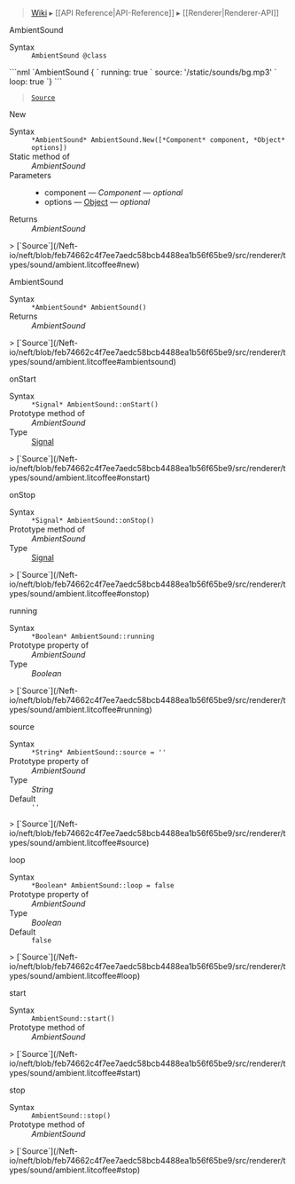 > [Wiki](Home) ▸ [[API Reference|API-Reference]] ▸ [[Renderer|Renderer-API]]

AmbientSound
<dl><dt>Syntax</dt><dd><code>AmbientSound @class</code></dd></dl>
```nml
`AmbientSound {
`   running: true
`   source: '/static/sounds/bg.mp3'
`   loop: true
`}
```

> [`Source`](/Neft-io/neft/blob/feb74662c4f7ee7aedc58bcb4488ea1b56f65be9/src/renderer/types/sound/ambient.litcoffee#ambientsound)

New
<dl><dt>Syntax</dt><dd><code>&#x2A;AmbientSound&#x2A; AmbientSound.New([&#x2A;Component&#x2A; component, &#x2A;Object&#x2A; options])</code></dd><dt>Static method of</dt><dd><i>AmbientSound</i></dd><dt>Parameters</dt><dd><ul><li>component — <i>Component</i> — <i>optional</i></li><li>options — <a href="/Neft-io/neft/wiki/Utils-API#isobject">Object</a> — <i>optional</i></li></ul></dd><dt>Returns</dt><dd><i>AmbientSound</i></dd></dl>
> [`Source`](/Neft-io/neft/blob/feb74662c4f7ee7aedc58bcb4488ea1b56f65be9/src/renderer/types/sound/ambient.litcoffee#new)

AmbientSound
<dl><dt>Syntax</dt><dd><code>&#x2A;AmbientSound&#x2A; AmbientSound()</code></dd><dt>Returns</dt><dd><i>AmbientSound</i></dd></dl>
> [`Source`](/Neft-io/neft/blob/feb74662c4f7ee7aedc58bcb4488ea1b56f65be9/src/renderer/types/sound/ambient.litcoffee#ambientsound)

onStart
<dl><dt>Syntax</dt><dd><code>&#x2A;Signal&#x2A; AmbientSound::onStart()</code></dd><dt>Prototype method of</dt><dd><i>AmbientSound</i></dd><dt>Type</dt><dd><a href="/Neft-io/neft/wiki/Signal-API#class-signal">Signal</a></dd></dl>
> [`Source`](/Neft-io/neft/blob/feb74662c4f7ee7aedc58bcb4488ea1b56f65be9/src/renderer/types/sound/ambient.litcoffee#onstart)

onStop
<dl><dt>Syntax</dt><dd><code>&#x2A;Signal&#x2A; AmbientSound::onStop()</code></dd><dt>Prototype method of</dt><dd><i>AmbientSound</i></dd><dt>Type</dt><dd><a href="/Neft-io/neft/wiki/Signal-API#class-signal">Signal</a></dd></dl>
> [`Source`](/Neft-io/neft/blob/feb74662c4f7ee7aedc58bcb4488ea1b56f65be9/src/renderer/types/sound/ambient.litcoffee#onstop)

running
<dl><dt>Syntax</dt><dd><code>&#x2A;Boolean&#x2A; AmbientSound::running</code></dd><dt>Prototype property of</dt><dd><i>AmbientSound</i></dd><dt>Type</dt><dd><i>Boolean</i></dd></dl>
> [`Source`](/Neft-io/neft/blob/feb74662c4f7ee7aedc58bcb4488ea1b56f65be9/src/renderer/types/sound/ambient.litcoffee#running)

source
<dl><dt>Syntax</dt><dd><code>&#x2A;String&#x2A; AmbientSound::source = ''</code></dd><dt>Prototype property of</dt><dd><i>AmbientSound</i></dd><dt>Type</dt><dd><i>String</i></dd><dt>Default</dt><dd><code>''</code></dd></dl>
> [`Source`](/Neft-io/neft/blob/feb74662c4f7ee7aedc58bcb4488ea1b56f65be9/src/renderer/types/sound/ambient.litcoffee#source)

loop
<dl><dt>Syntax</dt><dd><code>&#x2A;Boolean&#x2A; AmbientSound::loop = false</code></dd><dt>Prototype property of</dt><dd><i>AmbientSound</i></dd><dt>Type</dt><dd><i>Boolean</i></dd><dt>Default</dt><dd><code>false</code></dd></dl>
> [`Source`](/Neft-io/neft/blob/feb74662c4f7ee7aedc58bcb4488ea1b56f65be9/src/renderer/types/sound/ambient.litcoffee#loop)

start
<dl><dt>Syntax</dt><dd><code>AmbientSound::start()</code></dd><dt>Prototype method of</dt><dd><i>AmbientSound</i></dd></dl>
> [`Source`](/Neft-io/neft/blob/feb74662c4f7ee7aedc58bcb4488ea1b56f65be9/src/renderer/types/sound/ambient.litcoffee#start)

stop
<dl><dt>Syntax</dt><dd><code>AmbientSound::stop()</code></dd><dt>Prototype method of</dt><dd><i>AmbientSound</i></dd></dl>
> [`Source`](/Neft-io/neft/blob/feb74662c4f7ee7aedc58bcb4488ea1b56f65be9/src/renderer/types/sound/ambient.litcoffee#stop)

